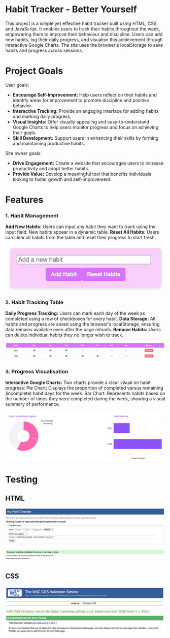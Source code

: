 # Habit Tracker - Better Yourself

This project is a simple yet effective habit tracker built using HTML, CSS, and JavaScript. It enables users to track their habits throughout the week, empowering them to improve their behaviour and discipline. Users can add new habits, log their daily progress, and visualise this achievement through interactive Google Charts. The site uses the browser's localStorage to save habits and progress across sessions.

# Project Goals 

User goals:
- **Encourage Self-Improvement:** Help users reflect on their habits and identify areas for improvement to promote discipline and positive behavior.
- **Interactive Tracking:** Provide an engaging interface for adding habits and marking daily progress. 
- **Visual Insights:** Offer visually appealing and easy-to-understand Google Charts to help users monitor progress and focus on achieving their goals.
- **Skill Development:** Support users in enhancing their skills by forming and maintaining productive habits.

Site owner goals:
- **Drive Engagement:** Create a website that encourages users to increase productivity and adopt better habits.
- **Provide Value:** Develop a meaningful tool that benefits individuals looking to foster growth and self-improvement.


# Features

### 1. Habit Management

**Add New Habits:** Users can input any habit they want to track using the input field. New habits appear in a dynamic table.
**Reset All Habits:** Users can clear all habits from the table and reset their progress to start fresh.

![Habit input field](assets/images/habit-management.png)

### 2. Habit Tracking Table
**Daily Progress Tracking:** Users can mark each day of the week as completed using a row of checkboxes for every habit.
**Data Storage:** All habits and progress are saved using the browser's localStorage, ensuring data remains available even after the page reloads.
**Remove Habits:** Users can delete individual habits they no longer wish to track.

![Habit tracking table](assets/images/table.png)

### 3. Progress Visualisation
**Interactive Google Charts:** Two charts provide a clear visual on habit progress:
Pie Chart: Displays the proportion of completed versus remaining (incomplete) habit days for the week.
Bar Chart: Represents habits based on the number of times they were completed during the week, showing a visual summary of performance.

![Google Charts](assets/images/charts.png)

# Testing

## HTML

![W3C HTML validator](assets/images/html-checker.png)

## CSS

![W3C CSS validator](assets/images/css-checker.png)

